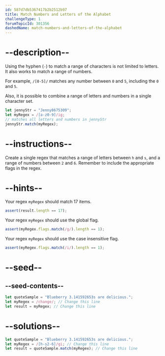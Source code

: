 ```yaml
---
id: 587d7db5367417b2b2512b97
title: Match Numbers and Letters of the Alphabet
challengeType: 1
forumTopicId: 301356
dashedName: match-numbers-and-letters-of-the-alphabet
---
```


# --description--

Using the hyphen (`-`) to match a range of characters is not limited to letters. It also works to match a range of numbers.

For example, `/[0-5]/` matches any number between `0` and `5`, including the `0` and `5`.

Also, it is possible to combine a range of letters and numbers in a single character set.

```js
let jennyStr = "Jenny8675309";
let myRegex = /[a-z0-9]/ig;
// matches all letters and numbers in jennyStr
jennyStr.match(myRegex);
```

# --instructions--

Create a single regex that matches a range of letters between `h` and `s`, and a range of numbers between `2` and `6`. Remember to include the appropriate flags in the regex.

# --hints--

Your regex `myRegex` should match 17 items.

```js
assert(result.length == 17);
```

Your regex `myRegex` should use the global flag.

```js
assert(myRegex.flags.match(/g/).length == 1);
```

Your regex `myRegex` should use the case insensitive flag.

```js
assert(myRegex.flags.match(/i/).length == 1);
```

# --seed--

## --seed-contents--

```js
let quoteSample = "Blueberry 3.141592653s are delicious.";
let myRegex = /change/; // Change this line
let result = myRegex; // Change this line
```

# --solutions--

```js
let quoteSample = "Blueberry 3.141592653s are delicious.";
let myRegex = /[h-s2-6]/gi; // Change this line
let result = quoteSample.match(myRegex); // Change this line
```